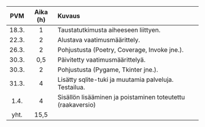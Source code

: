 |  PVM  | Aika (h) | Kuvaus                                                              |
|:-----:|:--------:|:--------------------------------------------------------------------|
| 18.3. | 1        | Taustatutkimusta aiheeseen liittyen.                                |
| 22.3. | 2        | Alustava vaatimusmäärittely.                                        |
| 26.3. | 2        | Pohjustusta (Poetry, Coverage, Invoke jne.).                        |
| 30.3. | 0,5      | Päivitetty vaatimusmäärittelyä.                                     |
| 30.3. | 2        | Pohjustusta (Pygame, Tkinter jne.).                                 |
| 31.3. | 4        | Lisätty sqlite-tuki ja muutamia palveluja. Testailua.               |
|  1.4. | 4        | Sisällön lisääminen ja poistaminen toteutettu (raakaversio)         |
|  yht. | 15,5     |                                                                     |

